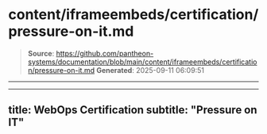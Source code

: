 # content/iframeembeds/certification/pressure-on-it.md

> **Source**: https://github.com/pantheon-systems/documentation/blob/main/content/iframeembeds/certification/pressure-on-it.md
> **Generated**: 2025-09-11 06:09:51

---

---
title: WebOps Certification
subtitle: "Pressure on IT"
---

<Partial file="certification-guide/pressure-on-it.md" />
